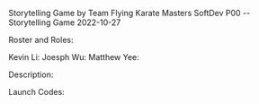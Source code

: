 Storytelling Game by Team Flying Karate Masters
SoftDev
P00 -- Storytelling Game
2022-10-27

Roster and Roles:

Kevin Li:
Joesph Wu:
Matthew Yee:


Description:


Launch Codes:
